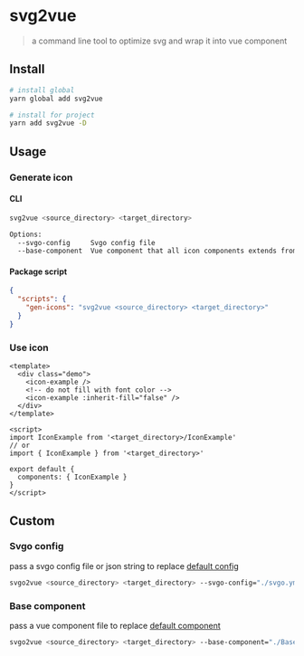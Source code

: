# svg2vue

> a command line tool to optimize svg and wrap it into vue component


## Install

```sh
# install global
yarn global add svg2vue

# install for project
yarn add svg2vue -D
```


## Usage
### Generate icon
#### CLI
```sh
svg2vue <source_directory> <target_directory>

Options:
  --svgo-config     Svgo config file
  --base-component  Vue component that all icon components extends from
```

#### Package script
```json
{
  "scripts": {
    "gen-icons": "svg2vue <source_directory> <target_directory>"
  }
}
```

### Use icon
```vue
<template>
  <div class="demo">
    <icon-example />
    <!-- do not fill with font color -->
    <icon-example :inherit-fill="false" />
  </div>
</template>

<script>
import IconExample from '<target_directory>/IconExample'
// or
import { IconExample } from '<target_directory>'

export default {
  components: { IconExample }
}
</script>
```


## Custom

### Svgo config

pass a svgo config file or json string to replace [default config](./svgo.yml)

```sh
svgo2vue <source_directory> <target_directory> --svgo-config="./svgo.yml"
```


### Base component

pass a vue component file to replace [default component](./lib/BaseComponent.vue)

```sh
svgo2vue <source_directory> <target_directory> --base-component="./BaseComponent.vue"
```
